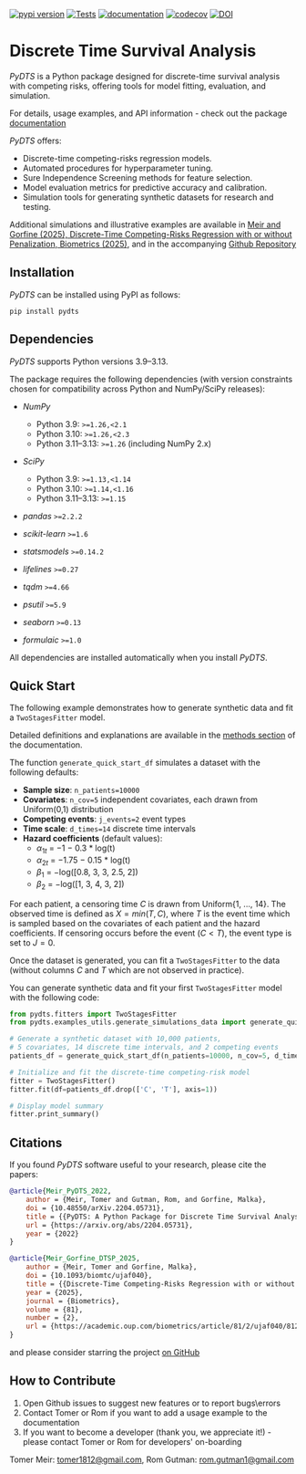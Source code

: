 [![pypi version](https://img.shields.io/pypi/v/pydts)](https://pypi.org/project/pydts/)
[![Tests](https://github.com/tomer1812/pydts/workflows/Tests/badge.svg)](https://github.com/tomer1812/pydts/actions?workflow=Tests)
[![documentation](https://img.shields.io/badge/docs-mkdocs%20material-blue.svg?style=flat)](https://tomer1812.github.io/pydts)
[![codecov](https://codecov.io/gh/tomer1812/pydts/branch/main/graph/badge.svg)](https://codecov.io/gh/tomer1812/pydts)
[![DOI](https://zenodo.org/badge/DOI/10.5281/zenodo.16991039.svg)](https://doi.org/10.5281/zenodo.16991039)

# Discrete Time Survival Analysis  

*PyDTS* is a Python package designed for discrete-time survival analysis with competing risks, offering tools for model fitting, evaluation, and simulation.

For details, usage examples, and API information - check out the package 
[documentation](https://tomer1812.github.io/pydts/) 

*PyDTS* offers:

- Discrete-time competing-risks regression models.
- Automated procedures for hyperparameter tuning.
- Sure Independence Screening methods for feature selection.
- Model evaluation metrics for predictive accuracy and calibration.
- Simulation tools for generating synthetic datasets for research and testing.

Additional simulations and illustrative examples are available in [Meir and Gorfine (2025), Discrete-Time Competing-Risks Regression with or without Penalization, Biometrics (2025)](https://academic.oup.com/biometrics/article/81/2/ujaf040/8120014), and in the accompanying [Github Repository](https://github.com/tomer1812/DiscreteTimeSurvivalPenalization/tree/main)

## Installation

*PyDTS* can be installed using PyPI as follows:

```console
pip install pydts
```

## Dependencies

*PyDTS* supports Python versions 3.9–3.13.  

The package requires the following dependencies (with version constraints chosen for compatibility across Python and NumPy/SciPy releases):  

- *NumPy*  
  - Python 3.9: `>=1.26,<2.1`  
  - Python 3.10: `>=1.26,<2.3`  
  - Python 3.11–3.13: `>=1.26` (including NumPy 2.x)  

- *SciPy*  
  - Python 3.9: `>=1.13,<1.14`  
  - Python 3.10: `>=1.14,<1.16`  
  - Python 3.11–3.13: `>=1.15`  

- *pandas* `>=2.2.2`  
- *scikit-learn* `>=1.6`  
- *statsmodels* `>=0.14.2`  
- *lifelines* `>=0.27`  
- *tqdm* `>=4.66`  
- *psutil* `>=5.9`  
- *seaborn* `>=0.13`  
- *formulaic* `>=1.0`  

All dependencies are installed automatically when you install *PyDTS*. 


## Quick Start

The following example demonstrates how to generate synthetic data and fit a `TwoStagesFitter` model.

Detailed definitions and explanations are available in the [methods section](https://tomer1812.github.io/pydts/methods/) of the documentation. 

The function `generate_quick_start_df` simulates a dataset with the following defaults:  

- **Sample size**: `n_patients=10000`  
- **Covariates**: `n_cov=5` independent covariates, each drawn from Uniform(0,1) distribution 
- **Competing events**: `j_events=2` event types  
- **Time scale**: `d_times=14` discrete time intervals  
- **Hazard coefficients** (default values):  
  - $\alpha_{1t}$ = −1 − 0.3 * log(t)  
  - $\alpha_{2t}$ = −1.75 − 0.15 * log(t)
  - $\beta_1$ = −log([0.8, 3, 3, 2.5, 2])  
  - $\beta_2$ = −log([1, 3, 4, 3, 2])  

For each patient, a censoring time $C$ is drawn from Uniform{1, ..., 14}.
The observed time is defined as $X = min(T, C)$, where $T$ is the event time which is sampled based on the covariates of each patient and the hazard coefficients.
If censoring occurs before the event ($C < T$), the event type is set to $J = 0$.

Once the dataset is generated, you can fit a `TwoStagesFitter` to the data (without columns $C$ and $T$ which are not observed in practice).

You can generate synthetic data and fit your first `TwoStagesFitter` model with the following code: 

```python
from pydts.fitters import TwoStagesFitter
from pydts.examples_utils.generate_simulations_data import generate_quick_start_df

# Generate a synthetic dataset with 10,000 patients,
# 5 covariates, 14 discrete time intervals, and 2 competing events
patients_df = generate_quick_start_df(n_patients=10000, n_cov=5, d_times=14, j_events=2, pid_col='pid', seed=0)

# Initialize and fit the discrete-time competing-risk model
fitter = TwoStagesFitter()
fitter.fit(df=patients_df.drop(['C', 'T'], axis=1))

# Display model summary
fitter.print_summary()
```

## Citations
If you found *PyDTS* software useful to your research, please cite the papers:

```bibtex
@article{Meir_PyDTS_2022,
    author = {Meir, Tomer and Gutman, Rom, and Gorfine, Malka},
    doi = {10.48550/arXiv.2204.05731},
    title = {{PyDTS: A Python Package for Discrete Time Survival Analysis with Competing Risks}},
    url = {https://arxiv.org/abs/2204.05731},
    year = {2022}
}

@article{Meir_Gorfine_DTSP_2025,
    author = {Meir, Tomer and Gorfine, Malka},
    doi = {10.1093/biomtc/ujaf040},
    title = {{Discrete-Time Competing-Risks Regression with or without Penalization}},
    year = {2025},
    journal = {Biometrics},
    volume = {81},
    number = {2},
    url = {https://academic.oup.com/biometrics/article/81/2/ujaf040/8120014},
}
```

and please consider starring the project [on GitHub](https://github.com/tomer1812/pydts)

## How to Contribute
1. Open Github issues to suggest new features or to report bugs\errors
2. Contact Tomer or Rom if you want to add a usage example to the documentation 
3. If you want to become a developer (thank you, we appreciate it!) - please contact Tomer or Rom for developers' on-boarding 

Tomer Meir: tomer1812@gmail.com, Rom Gutman: rom.gutman1@gmail.com
